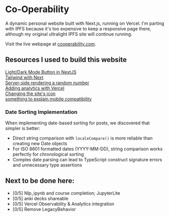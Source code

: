 # Co-Operability

A dynamic personal website built with Next.js, running on Vercel. I'm parting with IPFS because it's too expensive to keep a responsive page there, although my original ultralight IPFS site will continue running.

Visit the live webpage at [cooperability.com](https://www.cooperability.com).

## Resources I used to build this website

[Light/Dark Mode Button in NextJS](https://www.youtube.com/watch?v=optD7ns4ISQ) \
[Tailwind with Next](https://nextjs.org/docs/app/building-your-application/styling/tailwind-css) \
[Server-side rendering a random number](https://auroratide.com/posts/server-side-rendering-a-random-number) \
[Adding analytics with Vercel](https://ahmadrosid.com/blog/vercel-analytics-tutorial) \
[Changing the site's icon](https://stackoverflow.com/questions/74353529/how-to-add-a-favicon-to-a-nextjs-app-structure-possible-hydration-issue) \
[something to explain mobile compatibility](https://en.wikipedia.org/wiki/Web_Compatibility_Test_for_Mobile_Browsers)

### Date Sorting Implementation
When implementing date-based sorting for posts, we discovered that simpler is better:
- Direct string comparison with `localeCompare()` is more reliable than creating new Date objects
- For ISO 8601 formatted dates (YYYY-MM-DD), string comparison works perfectly for chronological sorting
- Complex date parsing can lead to TypeScript construct signature errors and unnecessary type assertions


## Next to be done here:
- [0/5] Nlp_ipynb and course completion; JupyterLite
- [0/5] anki decks shareable
- [0/5] Vercel Observability & Analytics integration
- [0/5] Remove LegacyBehavior